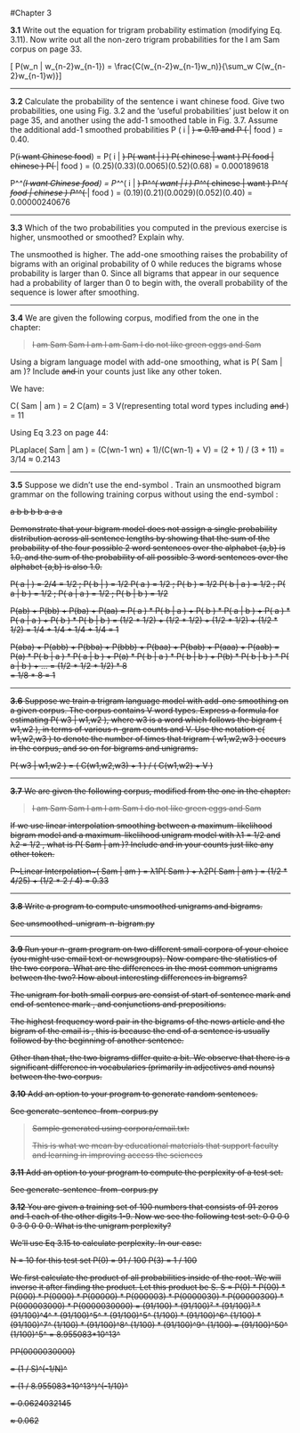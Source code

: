 #Chapter 3

__3.1__ Write out the equation for trigram probability estimation (modifying Eq. 3.11). Now write out all the non-zero trigram probabilities for the I am Sam corpus on page 33.

\[ P(w_n | w_{n-2}w_{n-1}) = \frac{C(w_{n-2}w_{n-1}w_n)}{\sum_w C(w_{n-2}w_{n-1}w)}\]

---

__3.2__ Calculate the probability of the sentence i want chinese food. Give two probabilities, one using Fig. 3.2 and the ‘useful probabilities’ just below it on page 35, and another using the add-1 smoothed table in Fig. 3.7. Assume the additional add-1 smoothed probabilities 
P ( i | <s> ) = 0.19 and P ( </s> | food ) = 0.40.

P(<s>i want Chinese food</s>)
  = P( i | <s> ) P( want | i ) P( chinese | want ) P( food | chinese ) P( </s> | food )
  = (0.25)(0.33)(0.0065)(0.52)(0.68)
  = 0.000189618

P^*^(<s>I want Chinese food</s>)
  = P^*^( i | <s> ) P^*^( want | i ) P^*^( chinese | want ) P^*^( food | chinese ) P^*^( </s> | food )
  = (0.19)(0.21)(0.0029)(0.052)(0.40)
  = 0.00000240676

---

__3.3__ Which of the two probabilities you computed in the previous exercise is higher, unsmoothed or smoothed? Explain why.

The unsmoothed is higher. The add-one smoothing raises the probability of bigrams with an original probability of 0 while reduces the bigrams whose probability is larger than 0. Since all bigrams that appear in our sequence had a probability of larger than 0 to begin with, the overall probability of the sequence is lower after smoothing.

---

__3.4__ We are given the following corpus, modified from the one in the chapter: 

> <s> I am Sam </s>
> <s> Sam I am </s>
> <s> I am Sam </s>
> <s> I do not like green eggs and Sam </s>

Using a bigram language model with add-one smoothing, what is P( Sam | am )? Include <s> and </s> in your counts just like any other token.

We have:

C( Sam | am ) = 2
C(am) = 3
V(representing total word types including <s> and </s>) = 11

Using Eq 3.23 on page 44:

PLaplace( Sam | am ) 
  = (C(wn-1 wn) + 1)/(C(wn-1) + V)
  = (2 + 1) / (3 + 11)
  = 3/14
  ≈ 0.2143
  
---  

__3.5__ Suppose we didn’t use the end-symbol . Train an unsmoothed bigram grammar on the following training corpus without using the end-symbol : 

<s> a b 
<s> b b 
<s> b a 
<s> a a 

Demonstrate that your bigram model does not assign a single probability distribution across all sentence lengths by showing that the sum of the probability of the four possible 2 word sentences over the alphabet {a,b} is 1.0, and the sum of the probability of all possible 3 word sentences over the alphabet {a,b} is also 1.0.

P( a | <s> ) = 2/4 = 1/2 ; P( b | <s> ) = 1/2
P( a ) = 1/2 ; P( b ) = 1/2
P( b | a ) = 1/2 ; P( a | b ) = 1/2 ; P( a | a ) = 1/2 ; P( b | b ) = 1/2

P(ab) + P(bb) + P(ba) + P(aa) 
  = P( a ) * P( b | a ) + P( b ) * P( a | b )  + P( a ) * P( a | a ) + P( b ) * P( b | b )
  = (1/2 * 1/2) + (1/2 * 1/2) + (1/2 * 1/2) + (1/2 * 1/2)
  = 1/4 + 1/4 + 1/4 + 1/4
  = 1

P(aba) + P(abb) + P(bba) + P(bbb) + P(baa) + P(bab) + P(aaa) + P(aab)
  = P(a) * P( b | a ) *  P( a | b ) + P(a) * P( b | a ) * P( b | b ) + P(b) * P( b | b ) * P( a | b ) + …
  = (1/2 * 1/2 * 1/2) * 8  
  = 1/8 * 8 
  = 1

---
  
__3.6__ Suppose we train a trigram language model with add-one smoothing on a given corpus. The corpus contains V word types. Express a formula for estimating P( w3 | w1,w2 ), where w3 is a word which follows the bigram ( w1,w2 ), in terms of various n-gram counts and V. Use the notation c( w1,w2,w3 ) to denote the number of times that trigram ( w1,w2,w3 ) occurs in the corpus, and so on for bigrams and unigrams.

P( w3 | w1,w2 ) = ( C(w1,w2,w3) + 1 ) / ( C(w1,w2) + V )

---
  
__3.7__ We are given the following corpus, modified from the one in the chapter: 

> <s> I am Sam </s>
> <s> Sam I am </s>
> <s> I am Sam </s>
> <s> I do not like green eggs and Sam </s>

If we use linear interpolation smoothing between a maximum-likelihood bigram model and a maximum-likelihood unigram model with λ1 = 1/2 and λ2 = 1/2 , what is P( Sam | am )? Include <s> and </s> in your counts just like any other token.

P~Linear Interpolation~( Sam | am ) 
= λ1P( Sam ) + λ2P( Sam | am )
= (1/2 * 4/25) + (1/2 * 2 / 4)
= 0.33
 
---
  
__3.8__ Write a program to compute unsmoothed unigrams and bigrams.

See unsmoothed-unigram-n-bigram.py
  
---
  
__3.9__ Run your n-gram program on two different small corpora of your choice (you might use email text or newsgroups). Now compare the statistics of the two corpora. What are the differences in the most common unigrams between the two? How about interesting differences in bigrams?
  
The unigram for both small corpus are consist of start of sentence mark <s> and end of sentence mark </s>, and conjunctions and prepositions. 

The highest frequency word pair in the bigrams of the news article and the bigram of the email is </s> <s>, this is because the end of a sentence is usually followed by the beginning of another sentence. 

Other than that, the two bigrams differ quite a bit. We observe that there is a significant difference in vocabularies (primarily in adjectives and nouns) between the two corpus.
  
__3.10__ Add an option to your program to generate random sentences.
  
See generate-sentence-from-corpus.py

> Sample generated using corpora/email.txt:
> 
> <s> This is what we mean by educational materials that support faculty and learning in improving access the sciences </s>

__3.11__ Add an option to your program to compute the perplexity of a test set.

See generate-sentence-from-corpus.py
  
__3.12__ You are given a training set of 100 numbers that consists of 91 zeros and 1 each of the other digits 1-9. Now we see the following test set: 0 0 0 0 0 3 0 0 0 0. What is the unigram perplexity?
  
We’ll use Eq 3.15 to calculate perplexity. In our case: 

N = 10 for this test set
P(0) = 91 / 100
P(3) = 1 / 100
  
We first calculate the product of all probabilities inside of the root. We will inverse it after finding the product. Let this product be S. 
S = P(0) * P(00) * P(000) * P(0000) * P(00000) * P(000003) * P(0000030) * P(00000300) * P(000003000) * P(0000030000)
   = (91/100) * (91/100)² * (91/100)³ * (91/100)^4^ * (91/100)^5^ * (91/100)^5^ (1/100) * (91/100)^6^ (1/100) * (91/100)^7^ (1/100) * (91/100)^8^ (1/100) * (91/100)^9^ (1/100)
   = (91/100)^50^ (1/100)^5^
   = 8.955083*10^13^

PP(0000030000)
   
   = (1 / S)^(-1/N)^

   = (1 / 8.955083*10^13^)^(-1/10)^

   = 0.0624032145

   ≈ 0.062
